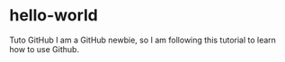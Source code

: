# hello-world
Tuto GitHub
I am a GitHub newbie, so I am following this tutorial to learn how to use Github. 
